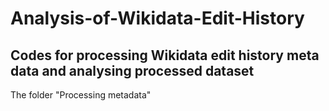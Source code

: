 # Analysis-of-Wikidata-Edit-History
## Codes for processing Wikidata edit history meta data and analysing processed dataset
The folder "Processing metadata"
